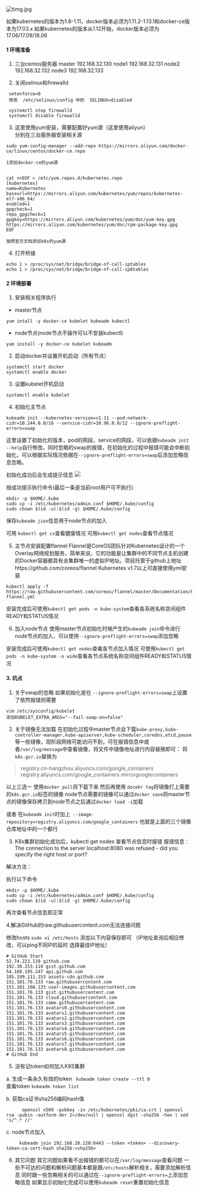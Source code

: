 ![timg.jpg](https://upload-images.jianshu.io/upload_images/9797242-4ee3ee3920aacd8a.jpg?imageMogr2/auto-orient/strip%7CimageView2/2/w/1240)




如果kubernetes的版本为1.8-1.11，docker版本必须为1.11.2-1.13.1和docker-ce版本为17.03.x
如果kubernetes的版本从1.12开始，docker版本必须为17.06/17.09/18.06



#### 1 环境准备
 1. 三台centos服务器
    master 192.168.32.130
    node1  192.168.32.131
    node2  192.168.32.132
    node3  192.168.32.133

 2. 关闭selinux和firewalld
      
```
 setenforce=0
 修改  /etc/selinux/config 中的  SELINUX=disabled

 systemctl stop firewalld
 systemctl disable firewalld
  ```


 3. 这里使用yum安装，需要配置好yum源（这里使用aliyun）  
   分别在三台服务器安装相关源
```
sudo yum-config-manager --add-repo https://mirrors.aliyun.com/docker-ce/linux/centos/docker-ce.repo

1添加docker-ce的yum源


cat <<EOF > /etc/yum.repos.d/kubernetes.repo
[kubernetes]
name=Kubernetes
baseurl=https://mirrors.aliyun.com/kubernetes/yum/repos/kubernetes-el7-x86_64/
enabled=1
gpgcheck=1
repo_gpgcheck=1
gpgkey=https://mirrors.aliyun.com/kubernetes/yum/doc/yum-key.gpg https://mirrors.aliyun.com/kubernetes/yum/doc/rpm-package-key.gpg
EOF

按照官方文档添加k8s的yum源
```

4. 打开桥接
```
echo 1 > /proc/sys/net/bridge/bridge-nf-call-iptables
echo 1 > /proc/sys/net/bridge/bridge-nf-call-ip6tables
```


#### 2 环境部署
1. 安装相关程序执行
 * master节点
```
yum intall -y docker-ce kubelet kubeadm kubectl
```

* node节点(node节点不操作可以不安装kubectl)
```
yum install -y docker-ce kubelet kubeadm 
```

2. 启动docker并设置开机启动（所有节点）
```
systemctl start docker
systemctl enable docker
```
3. 设置kubelet开机启动
```
systemctl enable kubelet
```

4. 初始化主节点
```
kubeadm init --kubernetes-version=v1.11 --pod-network-cidr=10.244.0.0/16 --service-cidr=10.96.0.0/12 --ignore-preflight-errors=swap
```
这里设置了初始化的版本，pod的网段，service的网段，可以依据`kubeadm init --help`自行修改。同时忽略的swap的报错，在初始化的过程中报错可能会中断初始化，可以根据实际情况依据在`--ignore-preflight-errors=swap`后添加忽略信息忽略。
  
 初始化成功后会生成提示信息
![](https://upload-images.jianshu.io/upload_images/9797242-54249821717c8643.png?imageMogr2/auto-orient/strip%7CimageView2/2/w/1240)

 按成功提示执行命令(最后一条是当前root用户可不执行)
```
mkdir -p $HOME/.kube
sudo cp -i /etc/kubernetes/admin.conf $HOME/.kube/config
sudo chown $(id -u):$(id -g) $HOME/.kube/config
```
保存`kubeadm jion`信息用于node节点的加入

可用 `kubectl get cs`查看健康情况
可用`kubectl get nodes`查看节点情况

5. 主节点安装配置flannel
Flannel是CoreOS团队针对Kubernetes设计的一个Overlay网络规划服务，简单来说，它的功能是让集群中的不同节点主机创建的Docker容器都具有全集群唯一的虚拟IP地址。项目托管于github上地址https://github.com/coreos/flannel
Kubernetes v1.7以上可直接使用yml安装
```
kubectl apply -f https://raw.githubusercontent.com/coreos/flannel/master/Documentation/kube-flannel.yml
```

安装完成后可使用`kubectl get pods -n kube-system`查看各系统名称空间组件READY和STATUS情况

6. 加入node节点
使用master节点初始化时候产生的`kubeadm join`命令进行node节点的加入，可以使用`--ignore-preflight-errors=swap`添加忽略


安装完成后可使用`kubectl get nodes`查看各节点加入情况
可使用`kubectl get pods -n kube-system -o wide`查看各节点系统名称空间组件READY和STATUS情况



#### 3. 坑点
1. 关于swap的忽略
如果初始化是在 `--ignore-preflight-errors=swap`上设置了依然报错则需要
```
vim /etc/sysconfig/kubelet
添加KUBELET_EXTRA_ARGS="--fail-swap-on=false"
```

2. 关于镜像无法加载
在初始化过程中master节点会下载`kube-proxy,kube-controller-manager,kube-apiserver,kube-scheduler,coredns,etcd,pause`等一些镜像，现阶段网络可能访问不到，可在报错信息中或者`/var/log/message`中查看镜像，将文件中镜像地址进行内容替换即可：
将`k8s.gcr.io`替换为
 >registry.cn-hangzhou.aliyuncs.com/google_containers
 registry.aliyuncs.com/google_containers
 mirrorgooglecontainers

以上三选一
使用`docker pull`将下载下来
然后再使用 `docekr tag`将镜像打上需要的`k8s.gcr.io`标签的镜像
node节点需要的镜像可以通过`docker save`将master节点的镜像保存拷贝到node节点之后通过`docker load -i`加载

或者
在`kubeadm init`时加上` --image-repository=registry.aliyuncs.com/google_containers` 
也就是上面的三个镜像仓库地址中的一个都行

3. K8s集群初始化成功后，kubectl get nodes 查看节点信息时报错
报错信息：The connection to the server localhost:8080 was refused - did you specify the right host or port?

解决方法：

执行以下命令
```
mkdir -p $HOME/.kube
sudo cp -i /etc/kubernetes/admin.conf $HOME/.kube/config
sudo chown $(id -u):$(id -g) $HOME/.kube/config
```
再次查看节点信息即正常

4.解决GitHub的raw.githubusercontent.com无法连接问题

修改hosts 
`sudo vi /etc/hosts`
 添加以下内容保存即可 （IP地址查询后相应修改，可以ping不同IP的延时 选择最佳IP地址）

```
# GitHub Start
52.74.223.119 github.com
192.30.253.119 gist.github.com
54.169.195.247 api.github.com
185.199.111.153 assets-cdn.github.com
151.101.76.133 raw.githubusercontent.com
151.101.108.133 user-images.githubusercontent.com
151.101.76.133 gist.githubusercontent.com
151.101.76.133 cloud.githubusercontent.com
151.101.76.133 camo.githubusercontent.com
151.101.76.133 avatars0.githubusercontent.com
151.101.76.133 avatars1.githubusercontent.com
151.101.76.133 avatars2.githubusercontent.com
151.101.76.133 avatars3.githubusercontent.com
151.101.76.133 avatars4.githubusercontent.com
151.101.76.133 avatars5.githubusercontent.com
151.101.76.133 avatars6.githubusercontent.com
151.101.76.133 avatars7.githubusercontent.com
151.101.76.133 avatars8.githubusercontent.com
# GitHub End
```

5. 没有记token如何加入K8S集群

  a. 生成一条永久有效的token ` kubeadm token create --ttl 0`  
     查看token `kubeadm token list`  
      
  b. 获取ca证书sha256编码hash值  
```
      openssl x509 -pubkey -in /etc/kubernetes/pki/ca.crt | openssl rsa -pubin -outform der 2>/dev/null | openssl dgst -sha256 -hex | sed 's/^.* //'
```

  c.  node节点加入 
```
     kubeadm join 192.168.28.128:6443 --token <token> --discovery-token-ca-cert-hash sha256:<sha256>
```
6. 其它问题 
其它问题如果看不出报错的都可以在`/var/log/message`查看问题 
一些不可达的问题和解析问题基本都是跟`/etc/hosts`解析相关，需要添加解析信息 
同时跟一些忽略相关的可以通过在`--ignore-preflight-errors=`上添加忽略信息 
如果显示初始化完成可以使用`kubeadm reset`重置初始化信息 

